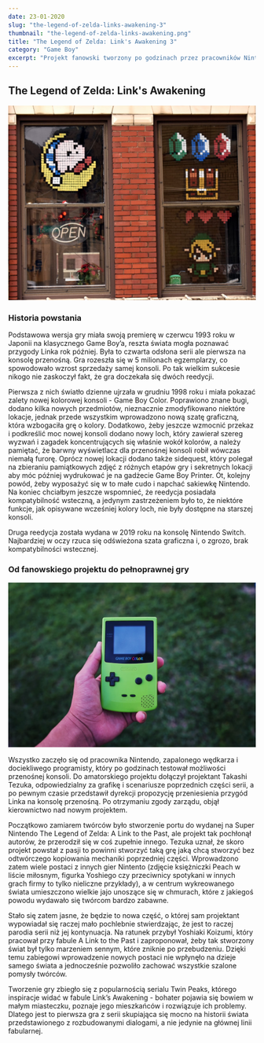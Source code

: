 ```yaml
---
date: 23-01-2020
slug: "the-legend-of-zelda-links-awakening-3"
thumbnail: "the-legend-of-zelda-links-awakening.png"
title: "The Legend of Zelda: Link's Awakening 3"
category: "Game Boy"
excerpt: "Projekt fanowski tworzony po godzinach przez pracowników Nintendo miał awansować w port jednej z poprzednich odsłon przygód Linka. Szybko okazało się jednak, że gra ma dużo większe ambicje i została wydana jako spin-off serii w 1993 roku. Sprzedaz gry była tak dobra że w 1998 została wydana jej odświeżona reedycja na konsolę Game Boy Color. Fani musieli poczekać kolejne dwadziesta lat na najnowszy remake gry, który ukazał się na konsoli Nintendo Switch we wrześniu 2019 roku. Link's Awakening jest czwartą grą z serii i pierwszą wydaną na przenośną konsolę."
---
```


## The Legend of Zelda: Link's Awakening

![Legend of Zelda shop](../images/links-awakening/the-legend-of-zelda-shop.jpeg)

### Historia powstania

Podstawowa wersja gry miała swoją premierę w czerwcu 1993 roku w Japonii na klasycznego Game Boy’a, reszta świata mogła 
poznawać przygody Linka rok później. Była to czwarta odsłona serii ale pierwsza na konsolę przenośną. Gra rozeszła się w
5 milionach egzemplarzy, co spowodowało wzrost sprzedaży samej konsoli. Po tak wielkim sukcesie nikogo nie zaskoczył fakt,
że gra doczekała się dwóch reedycji.

Pierwsza z nich światło dzienne ujrzała w grudniu 1998 roku i miała pokazać zalety nowej kolorowej konsoli - Game Boy Color. 
Poprawiono znane bugi, dodano kilka nowych przedmiotów, nieznacznie zmodyfikowano niektóre lokacje, jednak przede wszystkim 
wprowadzono nową szatę graficzną, która wzbogaciła grę o kolory. Dodatkowo, żeby jeszcze wzmocnić przekaz i podkreślić moc 
nowej konsoli dodano nowy loch, który zawierał szereg wyzwań i zagadek koncentrujących się właśnie wokół kolorów, a należy 
pamiętać, że barwny wyświetlacz dla przenośnej konsoli robił wówczas niemałą furorę. Oprócz nowej lokacji dodano także sidequest, 
który polegał na zbieraniu pamiątkowych zdjęć z różnych etapów gry i sekretnych lokacji aby móc później wydrukować je na 
gadżecie Game Boy Printer. Ot, kolejny powód, żeby wyposażyć się w to małe cudo i napchać sakiewkę Nintendo. Na koniec 
chciałbym jeszcze wspomnieć, że reedycja posiadała kompatybilność wsteczną, a jedynym zastrzeżeniem było to, że niektóre 
funkcje, jak opisywane wcześniej kolory loch, nie były dostępne na starszej konsoli.

Druga reedycja została wydana w 2019 roku na konsolę Nintendo Switch. Najbardziej w oczy rzuca się odświeżona szata 
graficzna i, o zgrozo, brak kompatybilności wstecznej.

### Od fanowskiego projektu do pełnoprawnej gry

![Legend of Zelda shop](../images/links-awakening/game-boy-color-console.jpeg)

Wszystko zaczęło się od pracownika Nintendo, zapalonego wędkarza i dociekliwego programisty, który po godzinach testował 
możliwości przenośnej konsoli. Do amatorskiego projektu dołączył projektant Takashi Tezuka, odpowiedzialny za grafikę i 
scenariusze poprzednich części serii, a po pewnym czasie przedstawił dyrekcji propozycję przeniesienia przygód Linka na 
konsolę przenośną. Po otrzymaniu zgody zarządu, objął kierownictwo nad nowym projektem.

Początkowo zamiarem twórców było stworzenie portu do wydanej na Super Nintendo The Legend of Zelda: A Link to the Past, 
ale projekt tak pochłonął autorów, że przerodził się w coś zupełnie innego. Tezuka uznał, że skoro projekt powstał z 
pasji to powinni stworzyć taką grę jaką chcą stworzyć bez odtwórczego kopiowania mechaniki poprzedniej części. Wprowadzono 
zatem wiele postaci z innych gier Nintento (zdjęcie księżniczki Peach w liście miłosnym, figurka Yoshiego czy przeciwnicy 
spotykani w innych grach firmy to tylko nieliczne przykłady), a w centrum wykreowanego świata umieszczono wielkie jajo unoszące 
się w chmurach, które z jakiegoś powodu wydawało się twórcom bardzo zabawne.

Stało się zatem jasne, że będzie to nowa część, o której sam projektant wypowiadał się raczej mało pochlebnie stwierdzając, 
że jest to raczej parodia serii niż jej kontynuacja. Na ratunek przybył Yoshiaki Koizumi, który pracował przy fabule 
A Link to the Past i zaproponował, żeby tak stworzony świat był tylko marzeniem sennym, które zniknie po przebudzeniu. 
Dzięki temu zabiegowi wprowadzenie nowych postaci nie wpłynęło na dzieje samego świata a jednocześnie pozwoliło zachować 
wszystkie szalone pomysły twórców.

Tworzenie gry zbiegło się z popularnością serialu Twin Peaks, którego inspiracje widać w fabule Link’s Awakening - 
bohater pojawia się bowiem w małym miasteczku, poznaje jego mieszkańców i rozwiązuje ich problemy. Dlatego jest to 
pierwsza gra z serii skupiająca się mocno na historii świata przedstawionego z rozbudowanymi dialogami, a nie jedynie 
na głównej linii fabularnej.